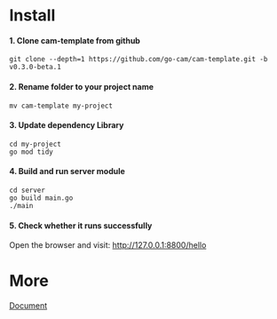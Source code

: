 # Install

#### 1. Clone cam-template from github

    git clone --depth=1 https://github.com/go-cam/cam-template.git -b v0.3.0-beta.1

#### 2. Rename folder to your project name

    mv cam-template my-project
    
#### 3. Update dependency Library

    cd my-project
    go mod tidy

#### 4. Build and run server module

    cd server
    go build main.go
    ./main

#### 5. Check whether it runs successfully

Open the browser and visit: http://127.0.0.1:8800/hello


# More
[Document](https://github.com/go-cam/cam-doc)
